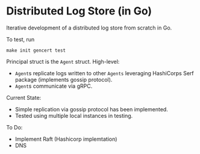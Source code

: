 # Distributed Log Store (in Go)

Iterative development of a distributed log store from scratch in Go.

To test, run 

```
make init gencert test
```

Principal struct is the `Agent` struct. High-level:
- `Agent`s replicate logs written to other `Agents` leveraging HashiCorps Serf package (implements gossip protocol). 
- `Agent`s communicate via gRPC.

Current State:
- Simple replication via gossip protocol has been implemented.
- Tested using multiple local instances in testing.

To Do: 
- Implement Raft (Hashicorp implemtation)
- DNS
